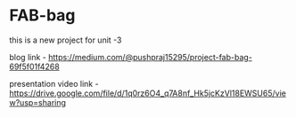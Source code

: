 # FAB-bag
this is a new project for unit -3

blog link - https://medium.com/@pushpraj15295/project-fab-bag-69f5f01f4268


presentation video link - https://drive.google.com/file/d/1q0rz6O4_q7A8nf_Hk5jcKzVl18EWSU65/view?usp=sharing
